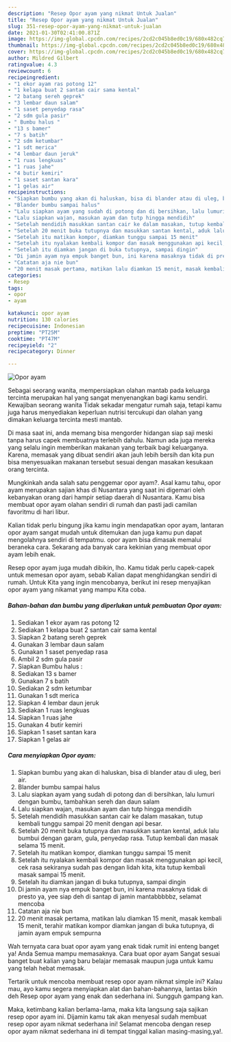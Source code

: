 ```yaml
---
description: "Resep Opor ayam yang nikmat Untuk Jualan"
title: "Resep Opor ayam yang nikmat Untuk Jualan"
slug: 351-resep-opor-ayam-yang-nikmat-untuk-jualan
date: 2021-01-30T02:41:00.871Z
image: https://img-global.cpcdn.com/recipes/2cd2c045b8ed0c19/680x482cq70/opor-ayam-foto-resep-utama.jpg
thumbnail: https://img-global.cpcdn.com/recipes/2cd2c045b8ed0c19/680x482cq70/opor-ayam-foto-resep-utama.jpg
cover: https://img-global.cpcdn.com/recipes/2cd2c045b8ed0c19/680x482cq70/opor-ayam-foto-resep-utama.jpg
author: Mildred Gilbert
ratingvalue: 4.3
reviewcount: 6
recipeingredient:
- "1 ekor ayam ras potong 12"
- "1 kelapa buat 2 santan cair sama kental"
- "2 batang sereh geprek"
- "3 lembar daun salam"
- "1 saset penyedap rasa"
- "2 sdm gula pasir"
- " Bumbu halus "
- "13 s bamer"
- "7 s batih"
- "2 sdm ketumbar"
- "1 sdt merica"
- "4 lembar daun jeruk"
- "1 ruas lengkuas"
- "1 ruas jahe"
- "4 butir kemiri"
- "1 saset santan kara"
- "1 gelas air"
recipeinstructions:
- "Siapkan bumbu yang akan di haluskan, bisa di blander atau di uleg, beri air."
- "Blander bumbu sampai halus"
- "Lalu siapkan ayam yang sudah di potong dan di bersihkan, lalu lumuri dengan bumbu, tambahkan sereh dan daun salam"
- "Lalu siapkan wajan, masukan ayam dan tutp hingga mendidih"
- "Setelah mendidih masukkan santan cair ke dalam masakan, tutup kembali tunggu sampai 20 menit dengan api besar."
- "Setelah 20 menit buka tutupnya dan masukkan santan kental, aduk lalu bumbui dengan garam, gula, penyedap rasa. Tutup kembali dan masak selama 15 menit."
- "Setelah itu matikan kompor, diamkan tunggu sampai 15 menit"
- "Setelah itu nyalakan kembali kompor dan masak menggunakan api kecil, cek rasa sekiranya sudah pas dengan lidah kita, kita tutup kembali masak sampai 15 menit."
- "Setelah itu diamkan jangan di buka tutupnya, sampai dingin"
- "Di jamin ayam nya empuk banget bun, ini karena masaknya tidak di presto ya, yee siap deh di santap di jamin mantabbbbbz, selamat mencoba"
- "Catatan aja nie bun"
- "20 menit masak pertama, matikan lalu diamkan 15 menit, masak kembali 15 menit, terahir matikan kompor diamkan jangan di buka tutupnya, di jamin ayam empuk sempurna"
categories:
- Resep
tags:
- opor
- ayam

katakunci: opor ayam 
nutrition: 130 calories
recipecuisine: Indonesian
preptime: "PT25M"
cooktime: "PT47M"
recipeyield: "2"
recipecategory: Dinner

---
```



![Opor ayam](https://img-global.cpcdn.com/recipes/2cd2c045b8ed0c19/680x482cq70/opor-ayam-foto-resep-utama.jpg)

Sebagai seorang wanita, mempersiapkan olahan mantab pada keluarga tercinta merupakan hal yang sangat menyenangkan bagi kamu sendiri. Kewajiban seorang  wanita Tidak sekadar mengatur rumah saja, tetapi kamu juga harus menyediakan keperluan nutrisi tercukupi dan olahan yang dimakan keluarga tercinta mesti mantab.

Di masa  saat ini, anda memang bisa mengorder hidangan siap saji meski tanpa harus capek membuatnya terlebih dahulu. Namun ada juga mereka yang selalu ingin memberikan makanan yang terbaik bagi keluarganya. Karena, memasak yang dibuat sendiri akan jauh lebih bersih dan kita pun bisa menyesuaikan makanan tersebut sesuai dengan masakan kesukaan orang tercinta. 



Mungkinkah anda salah satu penggemar opor ayam?. Asal kamu tahu, opor ayam merupakan sajian khas di Nusantara yang saat ini digemari oleh kebanyakan orang dari hampir setiap daerah di Nusantara. Kamu bisa membuat opor ayam olahan sendiri di rumah dan pasti jadi camilan favoritmu di hari libur.

Kalian tidak perlu bingung jika kamu ingin mendapatkan opor ayam, lantaran opor ayam sangat mudah untuk ditemukan dan juga kamu pun dapat mengolahnya sendiri di tempatmu. opor ayam bisa dimasak memalui beraneka cara. Sekarang ada banyak cara kekinian yang membuat opor ayam lebih enak.

Resep opor ayam juga mudah dibikin, lho. Kamu tidak perlu capek-capek untuk memesan opor ayam, sebab Kalian dapat menghidangkan sendiri di rumah. Untuk Kita yang ingin mencobanya, berikut ini resep menyajikan opor ayam yang nikamat yang mampu Kita coba.

<!--inarticleads1-->

##### Bahan-bahan dan bumbu yang diperlukan untuk pembuatan Opor ayam:

1. Sediakan 1 ekor ayam ras potong 12
1. Sediakan 1 kelapa buat 2 santan cair sama kental
1. Siapkan 2 batang sereh geprek
1. Gunakan 3 lembar daun salam
1. Gunakan 1 saset penyedap rasa
1. Ambil 2 sdm gula pasir
1. Siapkan  Bumbu halus :
1. Sediakan 13 s bamer
1. Gunakan 7 s batih
1. Sediakan 2 sdm ketumbar
1. Gunakan 1 sdt merica
1. Siapkan 4 lembar daun jeruk
1. Sediakan 1 ruas lengkuas
1. Siapkan 1 ruas jahe
1. Gunakan 4 butir kemiri
1. Siapkan 1 saset santan kara
1. Siapkan 1 gelas air




<!--inarticleads2-->

##### Cara menyiapkan Opor ayam:

1. Siapkan bumbu yang akan di haluskan, bisa di blander atau di uleg, beri air.
1. Blander bumbu sampai halus
1. Lalu siapkan ayam yang sudah di potong dan di bersihkan, lalu lumuri dengan bumbu, tambahkan sereh dan daun salam
1. Lalu siapkan wajan, masukan ayam dan tutp hingga mendidih
1. Setelah mendidih masukkan santan cair ke dalam masakan, tutup kembali tunggu sampai 20 menit dengan api besar.
1. Setelah 20 menit buka tutupnya dan masukkan santan kental, aduk lalu bumbui dengan garam, gula, penyedap rasa. Tutup kembali dan masak selama 15 menit.
1. Setelah itu matikan kompor, diamkan tunggu sampai 15 menit
1. Setelah itu nyalakan kembali kompor dan masak menggunakan api kecil, cek rasa sekiranya sudah pas dengan lidah kita, kita tutup kembali masak sampai 15 menit.
1. Setelah itu diamkan jangan di buka tutupnya, sampai dingin
1. Di jamin ayam nya empuk banget bun, ini karena masaknya tidak di presto ya, yee siap deh di santap di jamin mantabbbbbz, selamat mencoba
1. Catatan aja nie bun
1. 20 menit masak pertama, matikan lalu diamkan 15 menit, masak kembali 15 menit, terahir matikan kompor diamkan jangan di buka tutupnya, di jamin ayam empuk sempurna




Wah ternyata cara buat opor ayam yang enak tidak rumit ini enteng banget ya! Anda Semua mampu memasaknya. Cara buat opor ayam Sangat sesuai banget buat kalian yang baru belajar memasak maupun juga untuk kamu yang telah hebat memasak.

Tertarik untuk mencoba membuat resep opor ayam nikmat simple ini? Kalau mau, ayo kamu segera menyiapkan alat dan bahan-bahannya, lantas bikin deh Resep opor ayam yang enak dan sederhana ini. Sungguh gampang kan. 

Maka, ketimbang kalian berlama-lama, maka kita langsung saja sajikan resep opor ayam ini. Dijamin kamu tak akan menyesal sudah membuat resep opor ayam nikmat sederhana ini! Selamat mencoba dengan resep opor ayam nikmat sederhana ini di tempat tinggal kalian masing-masing,ya!.

